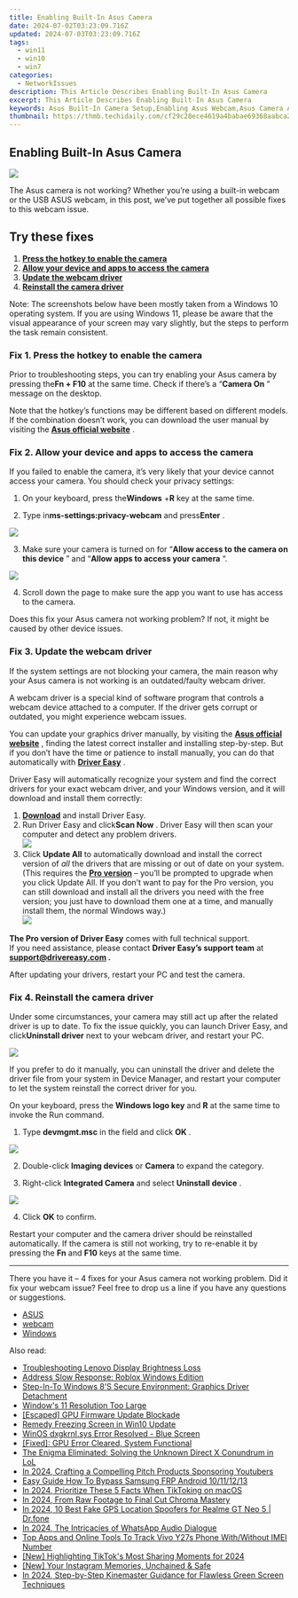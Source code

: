 ```yaml
---
title: Enabling Built-In Asus Camera
date: 2024-07-02T03:23:09.716Z
updated: 2024-07-03T03:23:09.716Z
tags:
  - win11
  - win10
  - win7
categories:
  - NetworkIssues
description: This Article Describes Enabling Built-In Asus Camera
excerpt: This Article Describes Enabling Built-In Asus Camera
keywords: Asus Built-In Camera Setup,Enabling Asus Webcam,Asus Camera Activation Instructions,Enable Asus Internal Camera,Asus Built-In Webcam Usage Guide,Activate Asus Integrated Camera,Asus Photo Capture Setup Guide
thumbnail: https://thmb.techidaily.com/cf29c28ece4619a4babae69368aabca262cca3e6476270a9e9bd6f5a744eb780.jpg
---
```


## Enabling Built-In Asus Camera

![](https://images.drivereasy.com/wp-content/uploads/2021/11/Asus_Laptop-1200x718.jpg)

 The Asus camera is not working? Whether you’re using a built-in webcam or the USB ASUS webcam, in this post, we’ve put together all possible fixes to this webcam issue.

## Try these fixes

1. **[Press the hotkey to enable the camera](#h-fix-1-press-the-hotkey-to-enable-the-camera)**
2. **[Allow your device and apps to access the camera](#h-fix-2-allow-your-device-and-apps-to-access-the-camera)**
3. **[Update the webcam driver](#h-fix-3-update-the-webcam-driver)**
4. **[Reinstall the camera driver](#h-fix-4-reinstall-the-camera-driver)**

 Note: The screenshots below have been mostly taken from a Windows 10 operating system. If you are using Windows 11, please be aware that the visual appearance of your screen may vary slightly, but the steps to perform the task remain consistent.

### Fix 1\. Press the hotkey to enable the camera

 Prior to troubleshooting steps, you can try enabling your Asus camera by pressing the**Fn + F10** at the same time. Check if there’s a “**Camera On** ” message on the desktop.

 Note that the hotkey’s functions may be different based on different models. If the combination doesn’t work, you can download the user manual by visiting the [**Asus official website**](https://www.asus.com/) .

### Fix 2\. Allow your device and apps to access the camera

 If you failed to enable the camera, it’s very likely that your device cannot access your camera. You should check your privacy settings:

 1) On your keyboard, press the**Windows** +**R** key at the same time.

 2) Type in**ms-settings:privacy-webcam** and press**Enter** .

![](https://images.drivereasy.com/wp-content/uploads/2021/11/privacy.jpg)

 3) Make sure your camera is turned on for “**Allow access to the camera on this device** ” and “**Allow apps to access your camera** “.

![](https://images.drivereasy.com/wp-content/uploads/2021/11/camera.jpg)

 4) Scroll down the page to make sure the app you want to use has access to the camera.

 Does this fix your Asus camera not working problem? If not, it might be caused by other device issues.

### Fix 3\. Update the webcam driver

 If the system settings are not blocking your camera, the main reason why your Asus camera is not working is an outdated/faulty webcam driver.

 A webcam driver is a special kind of software program that controls a webcam device attached to a computer. If the driver gets corrupt or outdated, you might experience webcam issues.

 You can update your graphics driver manually, by visiting the **[Asus official website](https://www.asus.com)**  , finding the latest correct installer and installing step-by-step. But if you don’t have the time or patience to install manually, you can do that automatically with **[Driver Easy](https://tools.techidaily.com/drivereasy/download/)**  .

 Driver Easy will automatically recognize your system and find the correct drivers for your exact webcam driver, and your Windows version, and it will download and install them correctly:

1. **[Download](https://tools.techidaily.com/drivereasy/download/)**  and install Driver Easy.
2. Run Driver Easy and click**Scan Now** . Driver Easy will then scan your computer and detect any problem drivers.  
![](https://images.drivereasy.com/wp-content/uploads/2021/05/scan-now.jpg)
3. Click **Update All** to automatically download and install the correct version of _all_ the drivers that are missing or out of date on your system.(This requires the **[Pro version](https://tools.techidaily.com/drivereasy/download/)** [](https://tools.techidaily.com/drivereasy/download/) – you’ll be prompted to upgrade when you click Update All. If you don’t want to pay for the Pro version, you can still download and install all the drivers you need with the free version; you just have to download them one at a time, and manually install them, the normal Windows way.)  
![](https://images.drivereasy.com/wp-content/uploads/2021/04/update-webcam-driver-driver-easy.jpg)

**The Pro version of Driver Easy** comes with full technical support.  
 If you need assistance, please contact **Driver Easy’s support team** at **[support@drivereasy.com](mailto:support@drivereasy.com) .**

After updating your drivers, restart your PC and test the camera.

### Fix 4\. Reinstall the camera driver

 Under some circumstances, your camera may still act up after the related driver is up to date. To fix the issue quickly, you can launch Driver Easy, and click**Uninstall driver** next to your webcam driver, and restart your PC.

![](https://images.drivereasy.com/wp-content/uploads/2021/11/uninstall-driver-1.jpg)

 If you prefer to do it manually, you can uninstall the driver and delete the driver file from your system in Device Manager, and restart your computer to let the system reinstall the correct driver for you.

 On your keyboard, press the **Windows logo key** and **R** at the same time to invoke the Run command.

 1) Type **devmgmt.msc** in the field and click **OK** .

![](https://images.drivereasy.com/wp-content/uploads/2021/04/control-panel.jpg)

 2) Double-click **Imaging devices**  or **Camera** to expand the category.

 3) Right-click **Integrated Camera** and select **Uninstall device** .

![](https://images.drivereasy.com/wp-content/uploads/2021/04/reinstall-camera-driver.jpg)

 4) Click **OK** to confirm.

 Restart your computer and the camera driver should be reinstalled automatically. If the camera is still not working, try to re-enable it by pressing the **Fn** and **F10** keys at the same time.

---

 There you have it – 4 fixes for your Asus camera not working problem. Did it fix your webcam issue? Feel free to drop us a line if you have any questions or suggestions.

* [ASUS](https://tools.techidaily.com/drivereasy/download/)
* [webcam](https://tools.techidaily.com/drivereasy/download/)
* [Windows](https://tools.techidaily.com/drivereasy/download/)

<ins class="adsbygoogle"
     style="display:block"
     data-ad-format="autorelaxed"
     data-ad-client="ca-pub-7571918770474297"
     data-ad-slot="1223367746"></ins>



<ins class="adsbygoogle"
     style="display:block"
     data-ad-client="ca-pub-7571918770474297"
     data-ad-slot="8358498916"
     data-ad-format="auto"
     data-full-width-responsive="true"></ins>

<span class="atpl-alsoreadstyle">Also read:</span>
<div><ul>
<li><a href="https://network-issues.techidaily.com/troubleshooting-lenovo-display-brightness-loss/"><u>Troubleshooting Lenovo Display Brightness Loss</u></a></li>
<li><a href="https://network-issues.techidaily.com/address-slow-response-roblox-windows-edition/"><u>Address Slow Response: Roblox Windows Edition</u></a></li>
<li><a href="https://network-issues.techidaily.com/step-in-to-windows-8s-secure-environment-graphics-driver-detachment/"><u>Step-In-To Windows 8’S Secure Environment: Graphics Driver Detachment</u></a></li>
<li><a href="https://network-issues.techidaily.com/windows-11-resolution-too-large/"><u>Window's 11 Resolution Too Large</u></a></li>
<li><a href="https://network-issues.techidaily.com/escaped-gpu-firmware-update-blockade/"><u>[Escaped] GPU Firmware Update Blockade</u></a></li>
<li><a href="https://network-issues.techidaily.com/remedy-freezing-screen-in-win10-update/"><u>Remedy Freezing Screen in Win10 Update</u></a></li>
<li><a href="https://network-issues.techidaily.com/winos-dxgkrnlsys-error-resolved-blue-screen/"><u>WinOS dxgkrnl.sys Error Resolved - Blue Screen</u></a></li>
<li><a href="https://network-issues.techidaily.com/fixed-gpu-error-cleared-system-functional/"><u>[Fixed]: GPU Error Cleared, System Functional</u></a></li>
<li><a href="https://network-issues.techidaily.com/the-enigma-eliminated-solving-the-unknown-direct-x-conundrum-in-lol/"><u>The Enigma Eliminated: Solving the Unknown Direct X Conundrum in LoL</u></a></li>
<li><a href="https://extra-information.techidaily.com/in-2024-crafting-a-compelling-pitch-products-sponsoring-youtubers/"><u>In 2024, Crafting a Compelling Pitch  Products Sponsoring Youtubers</u></a></li>
<li><a href="https://android-frp.techidaily.com/easy-guide-how-to-bypass-samsung-frp-android-10111213-by-drfone-android/"><u>Easy Guide How To Bypass Samsung FRP Android 10/11/12/13</u></a></li>
<li><a href="https://tiktok-clips.techidaily.com/in-2024-prioritize-these-5-facts-when-tiktoking-on-macos/"><u>In 2024, Prioritize These 5 Facts When TikToking on macOS</u></a></li>
<li><a href="https://youtube-stream.techidaily.com/in-2024-from-raw-footage-to-final-cut-chroma-mastery/"><u>In 2024, From Raw Footage to Final Cut  Chroma Mastery</u></a></li>
<li><a href="https://fake-location.techidaily.com/in-2024-10-best-fake-gps-location-spoofers-for-realme-gt-neo-5-drfone-by-drfone-virtual-android/"><u>In 2024, 10 Best Fake GPS Location Spoofers for Realme GT Neo 5 | Dr.fone</u></a></li>
<li><a href="https://some-skills.techidaily.com/in-2024-the-intricacies-of-whatsapp-audio-dialogue/"><u>In 2024, The Intricacies of WhatsApp Audio Dialogue</u></a></li>
<li><a href="https://android-unlock.techidaily.com/top-apps-and-online-tools-to-track-vivo-y27s-phone-withwithout-imei-number-by-drfone-android/"><u>Top Apps and Online Tools To Track Vivo Y27s Phone With/Without IMEI Number</u></a></li>
<li><a href="https://tiktok-clips.techidaily.com/new-highlighting-tiktoks-most-sharing-moments-for-2024/"><u>[New] Highlighting TikTok's Most Sharing Moments for 2024</u></a></li>
<li><a href="https://instagram-videos.techidaily.com/new-your-instagram-memories-unchained-and-safe/"><u>[New] Your Instagram Memories, Unchained & Safe</u></a></li>
<li><a href="https://extra-guidance.techidaily.com/in-2024-step-by-step-kinemaster-guidance-for-flawless-green-screen-techniques/"><u>In 2024, Step-by-Step Kinemaster Guidance for Flawless Green Screen Techniques</u></a></li>
</ul></div>
